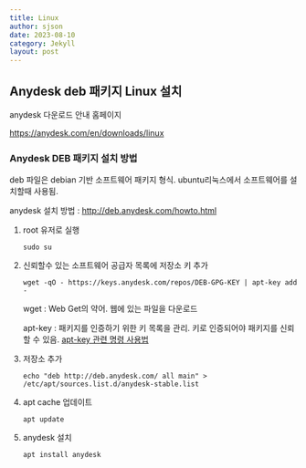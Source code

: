 ```yaml
---
title: Linux
author: sjson
date: 2023-08-10
category: Jekyll
layout: post
---
```




Anydesk deb 패키지 Linux 설치
-------------

anydesk 다운로드 안내 홈페이지

https://anydesk.com/en/downloads/linux



### Anydesk DEB 패키지 설치 방법

deb 파일은 debian 기반 소프트웨어 패키지 형식. ubuntu리눅스에서 소프트웨어를 설치할때 사용됨. 

anydesk 설치 방법 : http://deb.anydesk.com/howto.html

1. root 유저로 실행
   ```
   sudo su
   ```

2. 신뢰할수 있는 소프트웨어 공급자 목록에 저장소 키 추가

   ```
   wget -qO - https://keys.anydesk.com/repos/DEB-GPG-KEY | apt-key add -
   ```

   wget : Web Get의 약어. 웹에 있는 파일을 다운로드

   apt-key : 패키지를 인증하기 위한 키 목록을 관리. 키로 인증되어야 패키지를 신뢰할 수 있음. [apt-key 관련 명령 사용법](https://weftnwarp.kr/site-it/archives/%EC%9A%B0%EB%B6%84%ED%88%ACubuntu-%ED%8C%A8%ED%82%A4%EC%A7%80-%EA%B4%80%EB%A6%AC-apt-key-%EB%AA%85%EB%A0%B9-%EC%82%AC%EC%9A%A9%EB%B2%95/)

   

3. 저장소 추가

   ```
   echo "deb http://deb.anydesk.com/ all main" > /etc/apt/sources.list.d/anydesk-stable.list
   ```

   

4. apt cache 업데이트

   ```
   apt update
   ```

   

5. anydesk 설치

   ```
   apt install anydesk
   ```



[1]: https://github.com/allejo/jekyll-toc
